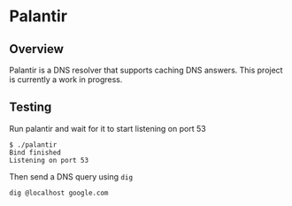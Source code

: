 # Palantir
## Overview
Palantir is a DNS resolver that supports caching DNS answers. This project
is currently a work in progress. 

## Testing
Run palantir and wait for it to start listening on port 53
```shell
$ ./palantir
Bind finished
Listening on port 53
```

Then send a DNS query using `dig`
```shell
dig @localhost google.com
```


